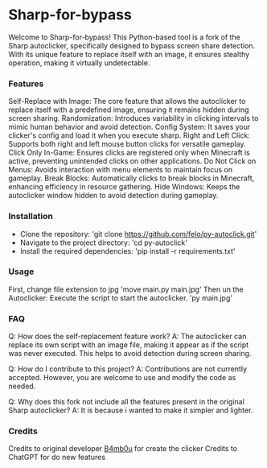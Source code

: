 # Sharp-for-bypass
Welcome to Sharp-for-bypass! This Python-based tool is a fork of the Sharp autoclicker, specifically designed to bypass screen share detection. With its unique feature to replace itself with an image, it ensures stealthy operation, making it virtually undetectable.

### Features
Self-Replace with Image: The core feature that allows the autoclicker to replace itself with a predefined image, ensuring it remains hidden during screen sharing.
Randomization: Introduces variability in clicking intervals to mimic human behavior and avoid detection.
Config System: It saves your clicker's config and load it when you execute sharp.
Right and Left Click: Supports both right and left mouse button clicks for versatile gameplay.
Click Only In-Game: Ensures clicks are registered only when Minecraft is active, preventing unintended clicks on other applications.
Do Not Click on Menus: Avoids interaction with menu elements to maintain focus on gameplay.
Break Blocks: Automatically clicks to break blocks in Minecraft, enhancing efficiency in resource gathering.
Hide Windows: Keeps the autoclicker window hidden to avoid detection during gameplay.

### Installation
  - Clone the repository:
    'git clone https://github.com/felo/py-autoclick.git'
  - Navigate to the project directory:
    'cd py-autoclick'
  - Install the required dependencies:
    'pip install -r requirements.txt'

### Usage
First, change file extension to jpg
'move main.py main.jpg'
Then un the Autoclicker: Execute the script to start the autoclicker.
'py main.jpg'

### FAQ
Q: How does the self-replacement feature work?
A: The autoclicker can replace its own script with an image file, making it appear as if the script was never executed. This helps to avoid detection during screen sharing.

Q: How do I contribute to this project?
A: Contributions are not currently accepted. However, you are welcome to use and modify the code as needed.

Q: Why does this fork not include all the features present in the original Sharp autoclicker?
A: It is because i wanted to make it simpler and lighter.

### Credits
Credits to original developer [B4mb0u](https://github.com/B4mb0u/Sharp) for create the clicker
Credits to ChatGPT for do new features 

